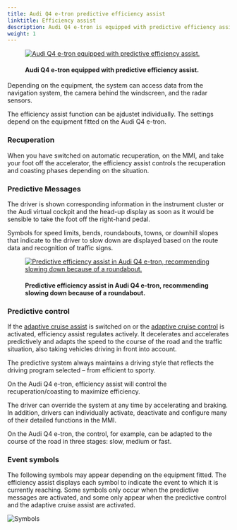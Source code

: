 ```yaml
---
title: Audi Q4 e-tron predictive efficiency assist
linktitle: Efficiency assist
description: Audi Q4 e-tron is equipped with predictive efficiency assist. The efficiency assist can help the driver to anticipate the driving route and adopt an economical driving style. 
weight: 1
---
```


<!-- markdownlint-disable MD033 -->
<figure>
    <a href="https://media.electrichasgoneaudi.net/multimedia/models/q4-e-tron/technology/drivingassistance/predictiveefficiencyassist/audiq4_1.jpg">
        <img src="https://media.electrichasgoneaudi.net/multimedia/models/q4-e-tron/technology/drivingassistance/predictiveefficiencyassist/audiq4_1s.jpg"
        alt="Audi Q4 e-tron equipped with predictive efficiency assist." title="Audi Q4 e-tron equipped with predictive efficiency assist.">
    </a>
    <figcaption><h4>Audi Q4 e-tron equipped with predictive efficiency assist.</h4></figcaption>
</figure>

Depending on the equipment, the system can access data from the navigation system, the camera behind the windscreen, and the radar sensors.

The efficiency assist function can be ajdustet individually. The settings depend on the equipment fitted on the Audi Q4 e-tron.

### Recuperation

When you have switched on automatic recuperation, on the MMI, and take your foot off the accelerator, the efficiency assist controls the recuperation and coasting phases depending on the situation.

### Predictive Messages

The driver is shown corresponding information in the instrument cluster or the Audi virtual cockpit and the head-up display as soon as it would be sensible to take the foot off the right-hand pedal.

Symbols for speed limits, bends, roundabouts, towns, or downhill slopes that indicate to the driver to slow down are displayed based on the route data and recognition of traffic signs.

<figure>
    <a href="https://media.electrichasgoneaudi.net/multimedia/models/q4-e-tron/technology/drivingassistance/predictiveefficiencyassist/efficiencyassist_1.jpg">
        <img src="https://media.electrichasgoneaudi.net/multimedia/models/q4-e-tron/technology/drivingassistance/predictiveefficiencyassist/efficiencyassist_1s.jpg"
        alt="Predictive efficiency assist in Audi Q4 e-tron, recommending slowing down because of a roundabout." title="Predictive efficiency assist in Audi Q4 e-tron, recommending slowing down because of a roundabout.">
    </a>
    <figcaption><h4>Predictive efficiency assist in Audi Q4 e-tron, recommending slowing down because of a roundabout.</h4></figcaption>
</figure>

### Predictive control

If the [adaptive cruise assist](../adaptivecruiseassist/) is switched on or the [adaptive cruise control](../adaptivecruisecontrol/) is activated, efficiency assist regulates actively. It decelerates and accelerates predictively and adapts the speed to the course of the road and the traffic situation, also taking vehicles driving in front into account.

The predictive system always maintains a driving style that reflects the driving program selected – from efficient to sporty.

On the Audi Q4 e-tron, efficiency assist will control the recuperation/coasting to maximize efficiency.

The driver can override the system at any time by accelerating and braking. In addition, drivers can individually activate, deactivate and configure many of their detailed functions in the MMI.

On the Audi Q4 e-tron, the control, for example, can be adapted to the course of the road in three stages: slow, medium or fast.

### Event symbols

The following symbols may appear depending on the equipment fitted. The efficiency assist displays each symbol to indicate the event to which it is currently reaching. Some symbols only occur when the predictive messages are activated, and some only appear when the predictive control and the adaptive cruise assist are activated.

![Symbols](https://media.electrichasgoneaudi.net/multimedia/models/q4-e-tron/technology/drivingassistance/predictiveefficiencyassist/symbols.png)
